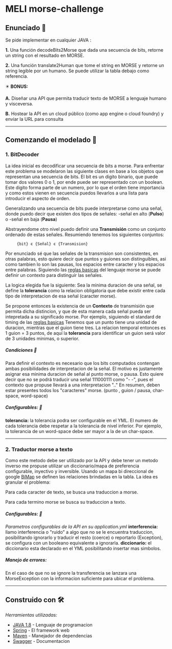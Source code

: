 # MELI morse-challenge


## Enunciado 📝

Se pide implementar en cualquier JAVA :

**1.** Una función decodeBits2Morse que dada una secuencia de bits, retorne un string con el resultado en MORSE.

**2.** Una función translate2Human que tome el string en MORSE y retorne un string legible por un humano. Se puede utilizar la tabla debajo como referencia.

✴️ **BONUS:**

**A.** Diseñar una API que permita traducir texto de MORSE a lenguaje humano y
visceversa.

**B.** Hostear la API en un cloud público (como app engine o cloud foundry) y enviar la
URL para consulta


-------------------------------------------------------------------------------



## Comenzando el modelado 🚀

### 1. BitDecoder

La idea inicial es decodificar una secuencia de bits a morse. Para enfrentar este problema se modelaron las siguiente clases en base a los objetos que representan una secuencia de bits.
El bit es un digito binario, que puede tomar dos valores 0 o 1, por ende puede ser representado con un boolean. Este digito forma parte de un numero, por lo que el orden tiene importancia y como estos vienen en secuencia puedos llevarlos a una lista para introducir el aspecto de orden.

Generalizando una secuencia de bits puede interpretarse como una señal, donde puedo decir que existen dos tipos de señales:
   -señal en alto (**Pulso**) 
   o 
   -señal en baja (**Pausa**)
 
Abstrayendome otro nivel puedo definir una **Transmisión** como un conjunto ordenado de estas señales. 
Resumiendo tenemos los siguientes conjuntos:
```
     {bit} ϵ {Señal} ϵ {Transmision}
```
Por enunciado sé que las señales de la transmision son consistentes, en otras palabras, esto quiere decir que puntos y guiones son distinguibles, asi como tambien lo son las pausas, los espacios entre caracter y los espacios entre palabras.
Siguiendo las [reglas basicas](https://en.wikipedia.org/wiki/Morse_code#Representation,_timing,_and_speeds) del lenguaje morse se puede definir un contexto para distinguir las señales.

La logica elegida fue la siguiente:
Sea la minima duracion de una señal, se define la **tolerancia** como la relacion obligatoria que debe existir entre cada tipo de interpretacion de esa señal (caracter morse).

Se propone entonces la existencia de un **Contexto** de transmisión que permita dicha distincion, y que de esta manera cada señal pueda ser intepretada a su significado morse. 
Por ejemplo, siguiendo el standard de timing de las [reglas basicas](https://en.wikipedia.org/wiki/Morse_code#Representation,_timing,_and_speeds)
Tenemos que un punto tiene una unidad de duracion, mientras que el guion tiene tres. La relacion temporal entonces es 1 guion = 3 puntos, de aquí la **tolerancia** para identificar un guion será valor de 3 unidades minimas, o superior.



##### Condiciones 📑

Para definir el contexto es necesario que los bits computados contengan ambas posibilidades de interpretacion de la señal.
El motivo es justamente asignar esa minima duracion de señal al punto morse, o pausa.
Esto quiere decir que no se podrá traducir una señal 111000111 como "- -", pues el contexto que propuse llevará a una interpretacion ".."
En resumen, deben estar presentes todos los "caracteres" morse. (punto , guion / pausa, char-space, word-space)

##### Configurables: 🔧
  **tolerancia:** la tolerancia podra ser configurable en el YML. El numero de cada tolerancia debe respetar a la tolerancia de nivel inferior. Por ejemplo, la tolerancia de un word-space debe ser mayor a la de un char-space.
  

-------------------------------------------------------------------------------


### 2. Traductor morse a texto
Como este metodo debe ser utilizado por la API y debe tener un metodo inverso me propuse utilizar un diccionario/mapa de preferencia configurable, inyectivo y inversible.
Usando un mapa bi direccional de google [BiMap](https://guava.dev/releases/19.0/api/docs/com/google/common/collect/BiMap.html) se definen las relaciones brindadas en la tabla.
La idea es granular el problema:

  Para cada caracter de texto, se busca una traduccion a morse.
  
  Para cada termino morse se busca su traduccion a texto.
  
  
  
##### Configurables: 🔧
  _Parametros configurables de la API en su application.yml_
  **interferencia:** llamo interferencia o "ruido" a algo que no se le encuentra traduccion, posibilitando ignorarlo y traducir el resto (coerce) o reportarlo (Exception), se configura con un booleano equivalente a ignorarla.
  **diccionario:** el diccionario esta declarado en el YML posibilitando insertar mas simbolos.
  
##### Manejo de errores:
  En el caso de que no se ignore la transferencia se lanzara una MorseException con la informacion suficiente para ubicar el problema.
  
  
  
-------------------------------------------------------------------------------
  

## Construido con 🛠️

_Herramientas utilizadas:_
* [JAVA 1.8](https://www.java.com/) - Lenguaje de programacion
* [Spring](https://spring.io/) - El framework web
* [Maven](https://maven.apache.org/) - Manejador de dependencias
* [Swagger](https://swagger.io/) - Documentacion
